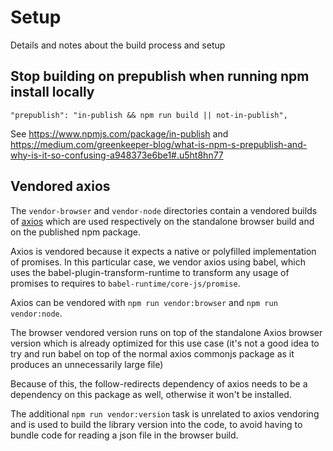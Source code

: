 # Setup

Details and notes about the build process and setup

## Stop building on prepublish when running npm install locally

```
"prepublish": "in-publish && npm run build || not-in-publish",
```

See https://www.npmjs.com/package/in-publish and https://medium.com/greenkeeper-blog/what-is-npm-s-prepublish-and-why-is-it-so-confusing-a948373e6be1#.u5ht8hn77

## Vendored axios

The `vendor-browser` and `vendor-node` directories contain a vendored builds of [axios](https://github.com/mzabriskie/axios) which are used respectively on the standalone browser build and on the published npm package.

Axios is vendored because it expects a native or polyfilled implementation of promises. In this particular case, we vendor axios using babel, which uses the babel-plugin-transform-runtime to transform any usage of promises to requires to `babel-runtime/core-js/promise`.

Axios can be vendored with `npm run vendor:browser` and `npm run vendor:node`.

The browser vendored version runs on top of the standalone Axios browser version which is already optimized for this use case (it's not a good idea to try and run babel on top of the normal axios commonjs package as it produces an unnecessarily large file)

Because of this, the follow-redirects dependency of axios needs to be a dependency on this package as well, otherwise it won't be installed.

The additional `npm run vendor:version` task is unrelated to axios vendoring and is used to build the library version into the code, to avoid having to bundle code for reading a json file in the browser build.
